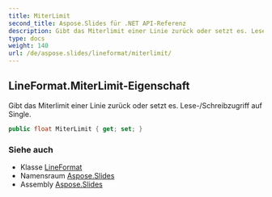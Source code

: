 ```yaml
---
title: MiterLimit
second_title: Aspose.Slides für .NET API-Referenz
description: Gibt das Miterlimit einer Linie zurück oder setzt es. Lese-/Schreibzugriff auf Single.
type: docs
weight: 140
url: /de/aspose.slides/lineformat/miterlimit/
---
```


## LineFormat.MiterLimit-Eigenschaft

Gibt das Miterlimit einer Linie zurück oder setzt es. Lese-/Schreibzugriff auf Single.

```csharp
public float MiterLimit { get; set; }
```

### Siehe auch

* Klasse [LineFormat](../../lineformat)
* Namensraum [Aspose.Slides](../../lineformat)
* Assembly [Aspose.Slides](../../../)

<!-- DO NOT EDIT: generiert von xmldocmd für Aspose.Slides.dll -->
